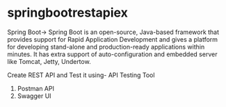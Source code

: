 # springbootrestapiex
Spring Boot->
Spring Boot is an open-source, Java-based framework that provides support for Rapid Application Development and gives a platform for developing stand-alone and production-ready applications within minutes. It has extra support of auto-configuration and embedded server like Tomcat, Jetty, Undertow.

Create REST API and Test it using- API Testing Tool
1. Postman API
2. Swagger UI 